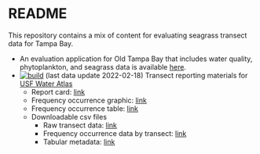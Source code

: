 
# README

This repository contains a mix of content for evaluating seagrass
transect data for Tampa Bay.

  - An evaluation application for Old Tampa Bay that includes water
    quality, phytoplankton, and seagrass data is available
    [here](http://shiny.tbep.org/seagrasstransect/otbseagrass.Rmd).
  - [![build](https://github.com/tbep-tech/seagrasstransect/workflows/build/badge.svg)](https://github.com/tbep-tech/seagrasstransect/actions)
    (last data update 2022-02-18) Transect reporting materials for [USF
    Water
    Atlas](https://dev.tampabay.wateratlas.usf.edu/mockups/tbep-seagrass/)
      - Report card:
        [link](https://raw.githubusercontent.com/tbep-tech/seagrasstransect/master/docs/reportcard.jpg)
      - Frequency occurrence graphic:
        [link](https://raw.githubusercontent.com/tbep-tech/seagrasstransect/master/docs/freqocc.jpg)
      - Frequency occurrence table:
        [link](https://tbep-tech.github.io/seagrasstransect/docs/freqocctab.html)
      - Downloadable csv files
          - Raw transect data:
            [link](https://github.com/tbep-tech/seagrasstransect/raw/master/docs/trantab.csv)
          - Frequency occurrence data by transect:
            [link](https://github.com/tbep-tech/seagrasstransect/raw/master/docs/tranocctab.csv)
          - Tabular metadata:
            [link](https://tbep-tech.github.io/seagrasstransect/docs/metadata.html)
